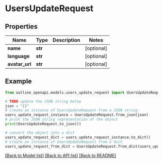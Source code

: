 # UsersUpdateRequest


## Properties

Name | Type | Description | Notes
------------ | ------------- | ------------- | -------------
**name** | **str** |  | [optional] 
**language** | **str** |  | [optional] 
**avatar_url** | **str** |  | [optional] 

## Example

```python
from outline_openapi.models.users_update_request import UsersUpdateRequest

# TODO update the JSON string below
json = "{}"
# create an instance of UsersUpdateRequest from a JSON string
users_update_request_instance = UsersUpdateRequest.from_json(json)
# print the JSON string representation of the object
print(UsersUpdateRequest.to_json())

# convert the object into a dict
users_update_request_dict = users_update_request_instance.to_dict()
# create an instance of UsersUpdateRequest from a dict
users_update_request_from_dict = UsersUpdateRequest.from_dict(users_update_request_dict)
```
[[Back to Model list]](../README.md#documentation-for-models) [[Back to API list]](../README.md#documentation-for-api-endpoints) [[Back to README]](../README.md)


